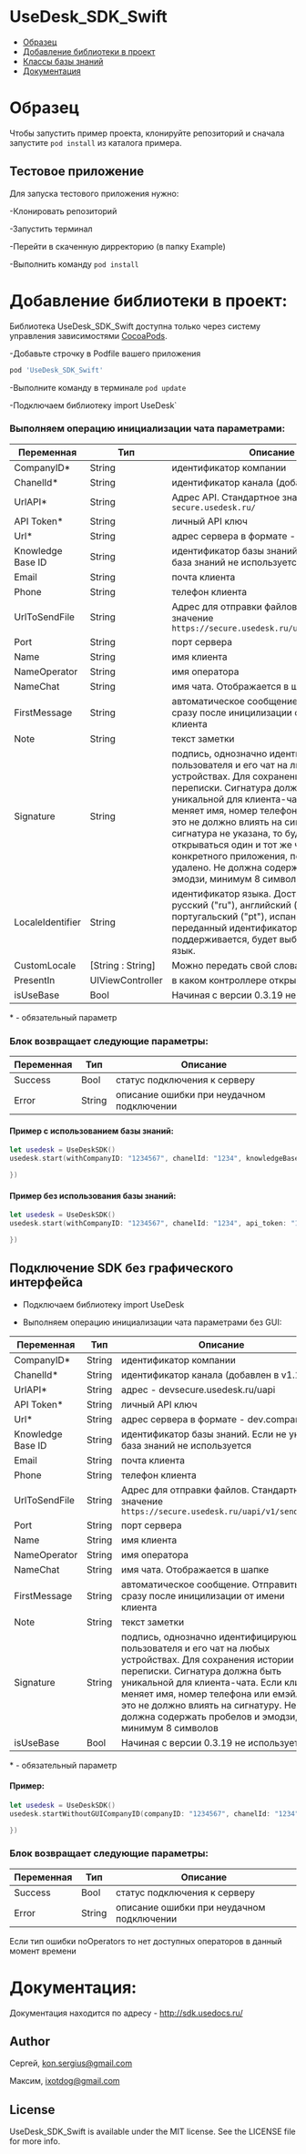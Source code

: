 # UseDesk_SDK_Swift

- [Образец](#образец)
- [Добавление библиотеки в проект](#добавление-библиотеки-в-проект)
- [Классы базы знаний](#классы-базы-знаний)
- [Документация](#Документация)

# Образец
Чтобы запустить пример проекта, клонируйте репозиторий и сначала запустите `pod install` из каталога примера.

## Тестовое приложение

Для запуска тестового приложения нужно:

-Клонировать репозиторий

-Запустить терминал

-Перейти в скаченную дирректорию (в папку Example)

-Выполнить команду `pod install`

# Добавление библиотеки в проект:

Библиотека UseDesk_SDK_Swift доступна только через систему управления зависимостями [CocoaPods](http://cocoapods.org).

-Добавьте строчку в Podfile вашего приложения

```ruby
pod 'UseDesk_SDK_Swift'
```

-Выполните команду в терминале `pod update`

-Подключаем библиотеку import UseDesk`

### Выполняем операцию инициализации чата параметрами:

| Переменная  | Тип | Описание |
| -------------| ------------- | ------------- |
| CompanyID\* | String | идентификатор компании |
| ChanelId\* | String | идентификатор канала (добавлен  в v1.1.5) |
| UrlAPI\* | String | Адрес API. Стандартное значение `secure.usedesk.ru/` |
| API Token\* | String | личный API ключ |
| Url\* | String | адрес сервера в формате - dev.company.ru |
| Knowledge Base ID | String | идентификатор базы знаний. Если не указан, база знаний не используется |
| Email | String | почта клиента |
| Phone | String | телефон клиента |
| UrlToSendFile | String | Адрес для отправки файлов. Стандартное значение `https://secure.usedesk.ru/uapi/v1/send_file`  |
| Port | String | порт сервера |
| Name | String | имя клиента |
| NameOperator | String | имя оператора |
| NameChat | String | имя чата. Отображается в шапке |
| FirstMessage | String | автоматическое сообщение. Отправиться сразу после иницилизации от имени клиента |
| Note | String | текст заметки |
| Signature | String | подпись, однозначно идентифицирующая пользователя и его чат на любых устройствах. Для сохранения истории переписки. Сигнатура должна быть уникальной для клиента-чата. Если клиент меняет имя, номер телефона или емэйл, то это не должно влиять на сигнатуру. Если сигнатура не указана, то будет всегда открываться один и тот же чат для конкретного приложения, пока оно не будет удалено. Не должна содержать пробелов и эмодзи, минимум 8 символов |
| LocaleIdentifier | String | идентификатор языка. Доступные языки: русский ("ru"), английский ("en"), португальский ("pt"), испанский ("es"). Если переданный идентификатор не поддерживается, будет выбран русский язык. |
| CustomLocale | [String : String] | Можно передать свой словарь переводов |
| PresentIn | UIViewController | в каком контроллере открывать |
| isUseBase | Bool | Начиная с версии 0.3.19 не используется |

\* - обязательный параметр

### Блок возвращает следующие параметры:

| Переменная  | Тип | Описание |
| -------------| ------------- | ------------- |
| Success | Bool | статус подключения к серверу |
| Error | String | описание ошибки при неудачном подключении |

#### Пример c использованием базы знаний:
``` swift
let usedesk = UseDeskSDK()
usedesk.start(withCompanyID: "1234567", chanelId: "1234", knowledgeBaseID: "1", api_token: "143ed59g90ef093s", email: "lolo@yandex.ru", phone: "89000000000", url: "dev.company.ru", urlToSendFile: "https://secure.usedesk.ru/uapi/v1/send_file", port: "213", name: "Name", operatorName: "NameOperator", nameChat: "NameChat", firstMessage: "message", note: "Note text", signature: "SignatureString", localeIdentifier: "en", customLocale: customLocaleDictionary, presentIn: self, connectionStatus: { success, error in

})
```

#### Пример без использования базы знаний:
``` swift
let usedesk = UseDeskSDK()
usedesk.start(withCompanyID: "1234567", chanelId: "1234", api_token: "143ed59g90ef093s", email: "lolo@yandex.ru", phone: "89000000000", url: "dev.company.ru", urlToSendFile: "https://secure.usedesk.ru/uapi/v1/send_file", port: "213", name: "Name", operatorName: "NameOperator", nameChat: "NameChat", firstMessage: "message", note: "Note text", signature: "SignatureString", localeIdentifier: "en", customLocale: customLocaleDictionary, connectionStatus: { success, error in

})
```

## Подключение SDK без графического интерфейса

- Подключаем библиотеку import UseDesk

- Выполняем операцию инициализации чата параметрами без GUI:

| Переменная  | Тип | Описание |
| -------------| ------------- | ------------- |
| CompanyID\* | String | идентификатор компании |
| ChanelId\* | String | идентификатор канала (добавлен  в v1.1.5) |
| UrlAPI\* | String | адрес  - devsecure.usedesk.ru/uapi |
| API Token\* | String | личный API ключ |
| Url\* | String | адрес сервера в формате - dev.company.ru |
| Knowledge Base ID | String | идентификатор базы знаний. Если не указан, база знаний не используется |
| Email | String | почта клиента |
| Phone | String | телефон клиента |
| UrlToSendFile | String | Адрес для отправки файлов. Стандартное значение `https://secure.usedesk.ru/uapi/v1/send_file`  |
| Port | String | порт сервера  |
| Name | String | имя клиента |
| NameOperator | String | имя оператора |
| NameChat | String | имя чата. Отображается в шапке |
| FirstMessage | String | автоматическое сообщение. Отправиться сразу после иницилизации от имени клиента |
| Note | String | текст заметки |
| Signature | String | подпись, однозначно идентифицирующая пользователя и его чат на любых устройствах. Для сохранения истории переписки. Сигнатура должна быть уникальной для клиента-чата. Если клиент меняет имя, номер телефона или емэйл, то это не должно влиять на сигнатуру. Не должна содержать пробелов и эмодзи, минимум 8 символов |
| isUseBase | Bool | Начиная с версии 0.3.19 не используется |

\* - обязательный параметр

#### Пример:
```swift
let usedesk = UseDeskSDK()
usedesk.startWithoutGUICompanyID(companyID: "1234567", chanelId: "1234", knowledgeBaseID: "1", api_token: "143ed59g90ef093s", email: "lolo@yandex.ru", phone: "89000000000", url: "dev.company.ru", urlToSendFile: "https://secure.usedesk.ru/uapi/v1/send_file", port: "213", name: "Name", operatorName: "NameOperator", nameChat: "NameChat", firstMessage: "message", note: "Note text", signature: "SignatureString", connectionStatus: { (success, error) in

})
```

### Блок возвращает следующие параметры:

| Переменная  | Тип | Описание |
| -------------| ------------- | ------------- |
| Success | Bool| статус подключения к серверу |
| Error | String | описание ошибки при неудачном подключении |

Если тип ошибки noOperators то нет доступных операторов в данный момент времени


# Документация:

Документация находится по адресу - http://sdk.usedocs.ru/

## Author

Сергей, kon.sergius@gmail.com

Максим, ixotdog@gmail.com

## License

UseDesk_SDK_Swift is available under the MIT license. See the LICENSE file for more info.

